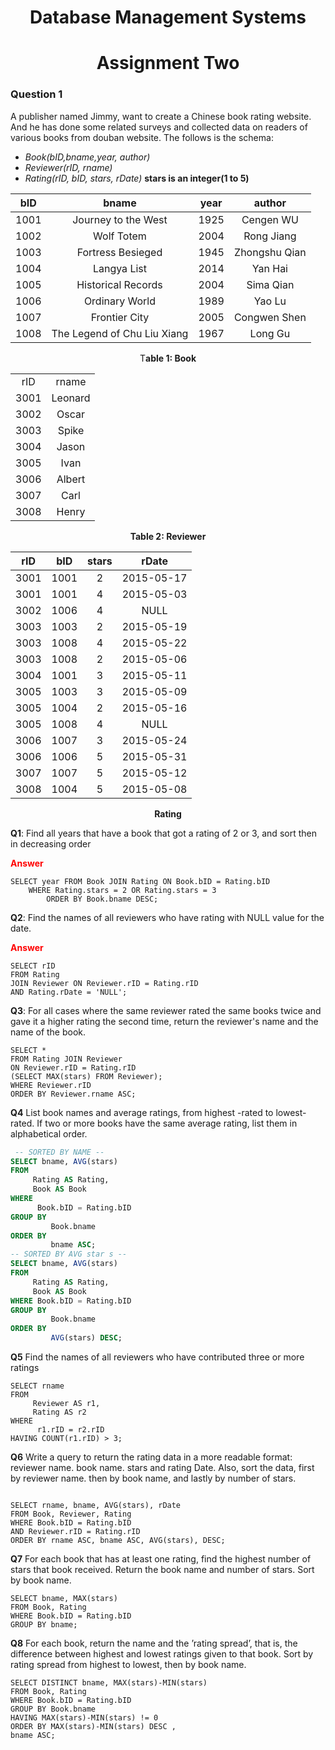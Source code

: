 # <center>Database Management Systems</center> 

# <center>Assignment Two</center> 

### Question 1 

A publisher named Jimmy, want to create a Chinese book rating website. And he has done some related surveys and collected data on readers of various books from douban website. The follows is the schema: 

- *Book(bID,bname,year, author)*
- *Reviewer(rID, rname)*
- *Rating(rID, bID, stars, rDate)* **stars is an integer(1 to 5)**

| bID  |            bname            | year |    author     |
| :--: | :-------------------------: | :--: | :-----------: |
| 1001 |     Journey to the West     | 1925 |   Cengen WU   |
| 1002 |         Wolf Totem          | 2004 |  Rong Jiang   |
| 1003 |      Fortress Besieged      | 1945 | Zhongshu Qian |
| 1004 |         Langya List         | 2014 |    Yan Hai    |
| 1005 |     Historical Records      | 2004 |   Sima Qian   |
| 1006 |       Ordinary World        | 1989 |    Yao Lu     |
| 1007 |        Frontier City        | 2005 | Congwen Shen  |
| 1008 | The Legend of Chu Liu Xiang | 1967 |    Long Gu    |

<center>T<b>able 1: Book</b></center>

|      |         |
| :--: | :-----: |
| rID  |  rname  |
| 3001 | Leonard |
| 3002 |  Oscar  |
| 3003 |  Spike  |
| 3004 |  Jason  |
| 3005 |  Ivan   |
| 3006 | Albert  |
| 3007 |  Carl   |
| 3008 |  Henry  |

<center><b>Table 2: Reviewer</b></center>

| rID  | bID  | stars |   rDate    |
| :--: | :--: | :---: | :--------: |
| 3001 | 1001 |   2   | 2015-05-17 |
| 3001 | 1001 |   4   | 2015-05-03 |
| 3002 | 1006 |   4   |    NULL    |
| 3003 | 1003 |   2   | 2015-05-19 |
| 3003 | 1008 |   4   | 2015-05-22 |
| 3003 | 1008 |   2   | 2015-05-06 |
| 3004 | 1001 |   3   | 2015-05-11 |
| 3005 | 1003 |   3   | 2015-05-09 |
| 3005 | 1004 |   2   | 2015-05-16 |
| 3005 | 1008 |   4   |    NULL    |
| 3006 | 1007 |   3   | 2015-05-24 |
| 3006 | 1006 |   5   | 2015-05-31 |
| 3007 | 1007 |   5   | 2015-05-12 |
| 3008 | 1004 |   5   | 2015-05-08 |

<center><b>Rating</b></center>

**Q1**: Find all years that have a book that got a rating of 2 or 3, and sort then in decreasing order

<font color = "red">**Answer**</font>

```{SQL}
SELECT year FROM Book JOIN Rating ON Book.bID = Rating.bID 
    WHERE Rating.stars = 2 OR Rating.stars = 3
    	ORDER BY Book.bname DESC;
```

**Q2**: Find the names of all reviewers who have rating with NULL value for the date. 

<font color="red">**Answer**</font>

```{SQL}
SELECT rID 
FROM Rating 
JOIN Reviewer ON Reviewer.rID = Rating.rID 
AND Rating.rDate = 'NULL';
```

**Q3**: For all cases where the same reviewer rated the same books twice and gave it a higher rating  the second time, return the reviewer's name and the name of the book. 

```{SQL}
SELECT * 
FROM Rating JOIN Reviewer
ON Reviewer.rID = Rating.rID 
(SELECT MAX(stars) FROM Reviewer); 
WHERE Reviewer.rID 
ORDER BY Reviewer.rname ASC;
```

**Q4** List book names and average ratings, from highest -rated to lowest-rated. If two or more books have the same average rating, list them in alphabetical order. 

```SQL
 -- SORTED BY NAME --
SELECT bname, AVG(stars)
FROM
     Rating AS Rating,
     Book AS Book
WHERE
      Book.bID = Rating.bID
GROUP BY
         Book.bname
ORDER BY
         bname ASC;
-- SORTED BY AVG star s --
SELECT bname, AVG(stars)
FROM
     Rating AS Rating,
     Book AS Book
WHERE Book.bID = Rating.bID
GROUP BY
         Book.bname 
ORDER BY  
         AVG(stars) DESC;
```

**Q5** Find the names of all reviewers who have contributed three or more ratings

```{SQL}
SELECT rname
FROM
     Reviewer AS r1,
     Rating AS r2
WHERE
      r1.rID = r2.rID
HAVING COUNT(r1.rID) > 3;
```

**Q6** Write a query to return the rating data in a more readable format: reviewer name. book name. stars and rating Date. Also, sort the data, first by reviewer name. then by book name, and lastly by number of stars. 

```{SQL}

SELECT rname, bname, AVG(stars), rDate 
FROM Book, Reviewer, Rating
WHERE Book.bID = Rating.bID 
AND Reviewer.rID = Rating.rID 
ORDER BY rname ASC, bname ASC, AVG(stars), DESC; 
```

**Q7** For each book that has at least one rating, find the highest number of stars that book received. Return the book name and number of stars. Sort by book name.

```{SQL}
SELECT bname, MAX(stars) 
FROM Book, Rating 
WHERE Book.bID = Rating.bID
GROUP BY bname;
```

**Q8** For each book, return the name and the ’rating spread’, that is, the difference between highest
and lowest ratings given to that book. Sort by rating spread from highest to lowest, then by book
name.

```{SQL}
SELECT DISTINCT bname, MAX(stars)-MIN(stars) 
FROM Book, Rating 
WHERE Book.bID = Rating.bID 
GROUP BY Book.bname 
HAVING MAX(stars)-MIN(stars) != 0 
ORDER BY MAX(stars)-MIN(stars) DESC ,
bname ASC;
```

